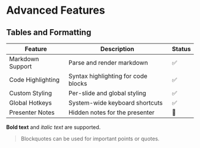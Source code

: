 # Advanced Features

## Tables and Formatting

| Feature | Description | Status |
|---------|-------------|--------|
| Markdown Support | Parse and render markdown | ✅ |
| Code Highlighting | Syntax highlighting for code blocks | ✅ |
| Custom Styling | Per-slide and global styling | ✅ |
| Global Hotkeys | System-wide keyboard shortcuts | ✅ |
| Presenter Notes | Hidden notes for the presenter | 🚧 |

**Bold text** and *italic text* are supported.

> Blockquotes can be used for important points or quotes.
